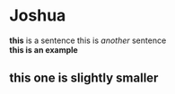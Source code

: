 # Joshua
**this** is a sentence
this is _another_ sentence <br>
<strong> this is an example
## this one is slightly smaller 
<br> ***<script src="/scripts/embed.js" data-vizorurl="https://360.vizor.io/embed/joshua/wk3kk-copy" ></script>***
